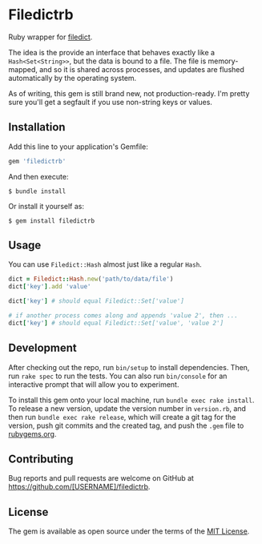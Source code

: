 # Filedictrb

Ruby wrapper for [filedict](https://github.com/Resonious/filedict).

The idea is the provide an interface that behaves exactly like a `Hash<Set<String>>`, but the data is bound to a file. The file is memory-mapped, and so it is shared across processes, and updates are flushed automatically by the operating system.

As of writing, this gem is still brand new, not production-ready. I'm pretty sure you'll get a segfault if you use non-string keys or values.

## Installation

Add this line to your application's Gemfile:

```ruby
gem 'filedictrb'
```

And then execute:

    $ bundle install

Or install it yourself as:

    $ gem install filedictrb

## Usage

You can use `Filedict::Hash` almost just like a regular `Hash`.

```ruby
dict = Filedict::Hash.new('path/to/data/file')
dict['key'].add 'value'

dict['key'] # should equal Filedict::Set['value']

# if another process comes along and appends 'value 2', then ...
dict['key'] # should equal Filedict::Set['value', 'value 2']
```

## Development

After checking out the repo, run `bin/setup` to install dependencies. Then, run `rake spec` to run the tests. You can also run `bin/console` for an interactive prompt that will allow you to experiment.

To install this gem onto your local machine, run `bundle exec rake install`. To release a new version, update the version number in `version.rb`, and then run `bundle exec rake release`, which will create a git tag for the version, push git commits and the created tag, and push the `.gem` file to [rubygems.org](https://rubygems.org).

## Contributing

Bug reports and pull requests are welcome on GitHub at https://github.com/[USERNAME]/filedictrb.

## License

The gem is available as open source under the terms of the [MIT License](https://opensource.org/licenses/MIT).
